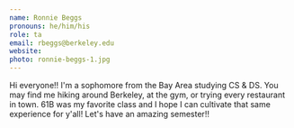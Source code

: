```yaml
---
name: Ronnie Beggs
pronouns: he/him/his
role: ta
email: rbeggs@berkeley.edu
website: 
photo: ronnie-beggs-1.jpg
---
```


Hi everyone!! I'm a sophomore from the Bay Area studying CS & DS. You may find me hiking around Berkeley, at the gym, or trying every restaurant in town. 61B was my favorite class and I hope I can cultivate that same experience for y'all! Let's have an amazing semester!!